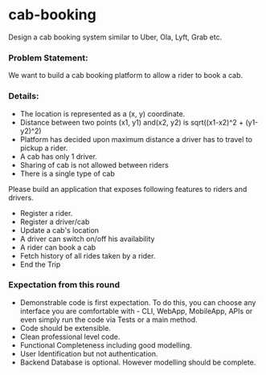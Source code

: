 # cab-booking

Design a cab booking system similar to Uber, Ola, Lyft, Grab etc.

### Problem Statement:

We want to build a cab booking platform to allow a rider to book a cab.

### Details:

* The location is represented as a (x, y) coordinate.
* Distance between two points (x1, y1) and(x2, y2) is sqrt((x1-x2)^2 + (y1-y2)^2)
* Platform has decided upon maximum distance a driver has to travel to pickup a rider.
* A cab has only 1 driver.
* Sharing of cab is not allowed between riders
* There is a single type of cab

Please build an application that exposes following features to riders and drivers.

* Register a rider.
* Register a driver/cab
* Update a cab's location
* A driver can switch on/off his availability
* A rider can book a cab
* Fetch history of all rides taken by a rider.
* End the Trip

### Expectation from this round

* Demonstrable code is first expectation. To do this, you can choose any interface you are comfortable with - CLI, WebApp, MobileApp, APIs or even simply run the code via Tests or a main method.
* Code should be extensible.
* Clean professional level code.
* Functional Completeness including good modelling.
* User Identification but not authentication.
* Backend Database is optional. However modelling should be complete.
